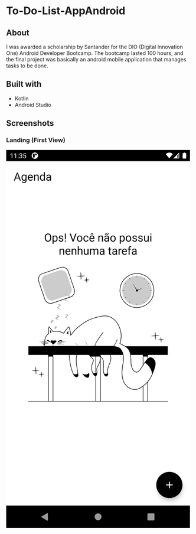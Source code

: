 # To-Do-List-AppAndroid

## About

I was awarded a scholarship by Santander for the DIO (Digital Innovation One) Android Developer Bootcamp.
The bootcamp lasted 100 hours, and the final project was basically an android mobile application that manages tasks to be done.
 
## Built with

* Kotlin
* Android Studio

## Screenshots

### Landing (First View)

![landing-view](https://github.com/Enzo-PsK/To-Do-List-AppAndroid/blob/main/Screenshots/landing.png)
